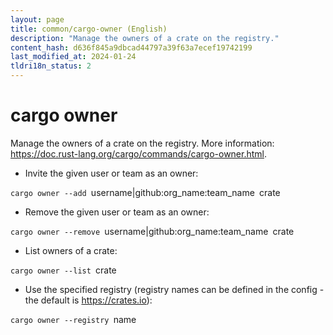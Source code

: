```yaml
---
layout: page
title: common/cargo-owner (English)
description: "Manage the owners of a crate on the registry."
content_hash: d636f845a9dbcad44797a39f63a7ecef19742199
last_modified_at: 2024-01-24
tldri18n_status: 2
---
```

# cargo owner

Manage the owners of a crate on the registry.
More information: <https://doc.rust-lang.org/cargo/commands/cargo-owner.html>.

- Invite the given user or team as an owner:

`cargo owner --add `<span class="tldr-var badge badge-pill bg-dark-lm bg-white-dm text-white-lm text-dark-dm font-weight-bold">username|github:org_name:team_name</span>` `<span class="tldr-var badge badge-pill bg-dark-lm bg-white-dm text-white-lm text-dark-dm font-weight-bold">crate</span>

- Remove the given user or team as an owner:

`cargo owner --remove `<span class="tldr-var badge badge-pill bg-dark-lm bg-white-dm text-white-lm text-dark-dm font-weight-bold">username|github:org_name:team_name</span>` `<span class="tldr-var badge badge-pill bg-dark-lm bg-white-dm text-white-lm text-dark-dm font-weight-bold">crate</span>

- List owners of a crate:

`cargo owner --list `<span class="tldr-var badge badge-pill bg-dark-lm bg-white-dm text-white-lm text-dark-dm font-weight-bold">crate</span>

- Use the specified registry (registry names can be defined in the config - the default is <https://crates.io>):

`cargo owner --registry `<span class="tldr-var badge badge-pill bg-dark-lm bg-white-dm text-white-lm text-dark-dm font-weight-bold">name</span>
